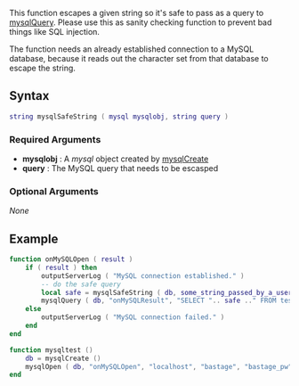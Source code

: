 This function escapes a given string so it's safe to pass as a query to [mysqlQuery](/Modules/MySQL/MysqlQuery.md "wikilink"). Please use this as sanity checking function to prevent bad things like SQL injection.

The function needs an already established connection to a MySQL database, because it reads out the character set from that database to escape the string.

Syntax
------

``` lua
string mysqlSafeString ( mysql mysqlobj, string query )
```

### Required Arguments

-   **mysqlobj** : A *mysql* object created by [mysqlCreate](/Modules/MySQL/MysqlCreate.md "wikilink")
-   **query** : The MySQL query that needs to be escasped

### Optional Arguments

*None*

Example
-------

``` lua
function onMySQLOpen ( result )
    if ( result ) then
        outputServerLog ( "MySQL connection established." )
        -- do the safe query
        local safe = mysqlSafeString ( db, some_string_passed_by_a_user )
        mysqlQuery ( db, "onMySQLResult", "SELECT ".. safe .." FROM test" )
    else
        outputServerLog ( "MySQL connection failed." )
    end
end

function mysqltest ()
    db = mysqlCreate ()
    mysqlOpen ( db, "onMySQLOpen", "localhost", "bastage", "bastage_pw", "test", 3306 )
end
```
